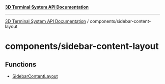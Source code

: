[**3D Terminal System API Documentation**](../../README.md)

***

[3D Terminal System API Documentation](../../README.md) / components/sidebar-content-layout

# components/sidebar-content-layout

## Functions

- [SidebarContentLayout](functions/SidebarContentLayout.md)
